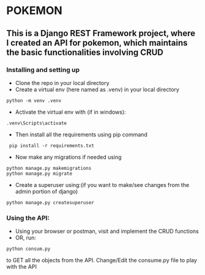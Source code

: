 # POKEMON

## This is a Django REST Framework project, where I created an API for pokemon, which maintains the basic functionalities involving CRUD

### Installing and setting up
* Clone the repo in your local directory
* Create a virtual env (here named as .venv) in your local directory 
```
python -m venv .venv
```
* Activate the virtual env with (if in windows):
```
.venv\Scripts\activate
```
* Then install all the requirements using pip command
```
 pip install -r requirements.txt
```

* Now make any migrations if needed using
```
python manage.py makemigrations
python manage.py migrate
```
* Create a superuser using:(if you want to make/see changes from the admin portion of django)
```
python manage.py createsuperuser
```

### Using the API:
* Using your browser or postman, visit and implement the CRUD functions
* OR, run:
```
python consum.py
```
to GET all the objects from the API. Change/Edit the consume.py file to play with the API

